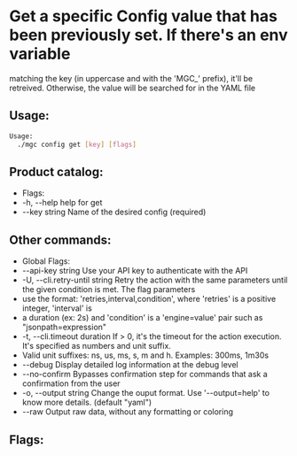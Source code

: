 # Get a specific Config value that has been previously set. If there's an env variable
matching the key (in uppercase and with the 'MGC_' prefix), it'll be retreived.
Otherwise, the value will be searched for in the YAML file

## Usage:
```bash
Usage:
  ./mgc config get [key] [flags]
```

## Product catalog:
- Flags:
- -h, --help         help for get
- --key string   Name of the desired config (required)

## Other commands:
- Global Flags:
- --api-key string           Use your API key to authenticate with the API
- -U, --cli.retry-until string   Retry the action with the same parameters until the given condition is met. The flag parameters
- use the format: 'retries,interval,condition', where 'retries' is a positive integer, 'interval' is
- a duration (ex: 2s) and 'condition' is a 'engine=value' pair such as "jsonpath=expression"
- -t, --cli.timeout duration     If > 0, it's the timeout for the action execution. It's specified as numbers and unit suffix.
- Valid unit suffixes: ns, us, ms, s, m and h. Examples: 300ms, 1m30s
- --debug                    Display detailed log information at the debug level
- --no-confirm               Bypasses confirmation step for commands that ask a confirmation from the user
- -o, --output string            Change the ouput format. Use '--output=help' to know more details. (default "yaml")
- --raw                      Output raw data, without any formatting or coloring

## Flags:
```bash

```

